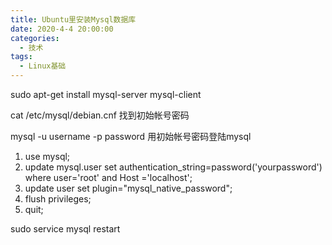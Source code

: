 ```yaml
---
title: Ubuntu里安装Mysql数据库
date: 2020-4-4 20:00:00
categories: 
  - 技术
tags: 
  - Linux基础
---
```


sudo apt-get install mysql-server mysql-client

cat /etc/mysql/debian.cnf 找到初始帐号密码

mysql -u username -p password 用初始帐号密码登陆mysql

1. use mysql;
2. update mysql.user set authentication_string=password('yourpassword') where user='root' and Host ='localhost';
3. update user set plugin="mysql_native_password";
4. flush privileges;
5. quit; 

sudo service mysql restart